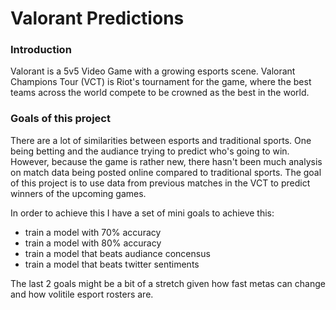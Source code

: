 # Valorant Predictions

### Introduction
Valorant is a 5v5 Video Game with a growing esports scene. Valorant Champions Tour (VCT) is Riot's tournament for the game, where the best teams across the world compete to be crowned as the best in the world.

### Goals of this project
There are a lot of similarities between esports and traditional sports. One being betting and the audiance trying to predict who's going to win. However, because the game is rather new, there hasn't been much analysis on match data being posted online compared to traditional sports. The goal of this project is to use data from previous matches in the VCT to predict winners of the upcoming games.

In order to achieve this I have a set of mini goals to achieve this:
* train a model with 70% accuracy
* train a model with 80% accuracy
* train a model that beats audiance concensus 
* train a model that beats twitter sentiments

The last 2 goals might be a bit of a stretch given how fast metas can change and how volitile esport rosters are. 
